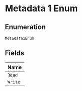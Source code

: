 
# Metadata 1 Enum

## Enumeration

`Metadata1Enum`

## Fields

| Name |
|  --- |
| `Read` |
| `Write` |

